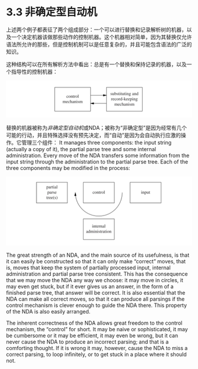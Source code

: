 # 3.3 非确定型自动机

上述两个例子都表征了两个组成部分：一个可以进行替换和记录解析树的机器，以及一个决定机器该做那些动作的控制机器。这个机器相对简单，因为其替换仅允许语法所允许的那些，但是控制机制可以是任意复杂的，并且可能包含语法的广泛的知识。

这种结构可以在所有解析方法中看出：总是有一个替换和保持记录的机器，以及一个指导性的控制机器：

![图1](../../img/3.3_1.jpg)

替换的机器被称为*非确定型自动机*或NDA；被称为“非确定型”是因为经常有几个可能的行动，并且特殊选择没有预先决定，而“自动”是因为会自动执行应激的操作。它管理三个组件： It manages three components: the input string (actually a copy of it), the partial parse tree and some internal administration. Every move of the NDA transfers some information from the input string through the administration to the partial parse tree. Each of the three components may be modified in the process:

![图2](../../img/3.3_2.jpg)

The great strength of an NDA, and the main source of its usefulness, is that it can easily be constructed so that it can only make “correct” moves, that is, moves that keep the system of partially processed input, internal administration and partial parse tree consistent. This has the consequence that we may move the NDA any way we choose: it may move in circles, it may even get stuck, but if it ever gives us an answer, in the form of a finished parse tree, that answer will be correct. It is also essential that the NDA can make all correct moves, so that it can produce all parsings if the control mechanism is clever enough to guide the NDA there. This property of the NDA is also easily arranged.

The inherent correctness of the NDA allows great freedom to the control mechanism, the “control” for short. It may be naive or sophisticated, it may be cumbersome or it may be efficient, it may even be wrong, but it can never cause the NDA to produce an incorrect parsing; and that is a comforting thought. If it is wrong it may, however, cause the NDA to miss a correct parsing, to loop infinitely, or to get stuck in a place where it should not.
